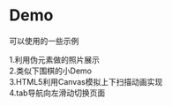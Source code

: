 # Demo
可以使用的一些示例

1.利用伪元素做的照片展示     </br>
2.类似下围棋的小Demo     </br>
3.HTML5利用Canvas模拟上下扫描动画实现     </br>
4.tab导航向左滑动切换页面     </br>

